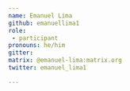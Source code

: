```yaml
---
name: Emanuel Lima
github: emanuellima1
role: 
 - participant
pronouns: he/him
gitter:
matrix: @emanuel-lima:matrix.org
twitter: emanuel_lima1

---
```

